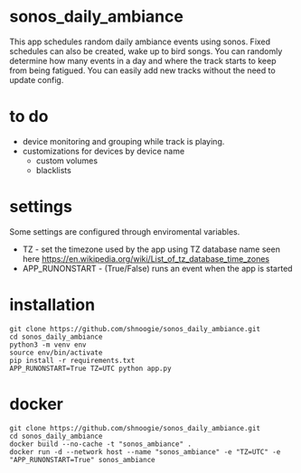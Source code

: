 # sonos_daily_ambiance
This app schedules random daily ambiance events using sonos. Fixed schedules can also be created, wake up to bird songs. You can randomly determine how many events in a day and where the track starts to keep from being fatigued. You can easily add new tracks without the need to update config.

# to do
 - device monitoring and grouping while track is playing.
 - customizations for devices by device name
 	- custom volumes
 	- blacklists

# settings
Some settings are configured through enviromental variables.

- TZ - set the timezone used by the app using TZ database name seen here https://en.wikipedia.org/wiki/List_of_tz_database_time_zones
- APP_RUNONSTART - (True/False) runs an event when the app is started

# installation
```
git clone https://github.com/shnoogie/sonos_daily_ambiance.git
cd sonos_daily_ambiance
python3 -m venv env
source env/bin/activate
pip install -r requirements.txt
APP_RUNONSTART=True TZ=UTC python app.py
```

# docker
```
git clone https://github.com/shnoogie/sonos_daily_ambiance.git
cd sonos_daily_ambiance
docker build --no-cache -t "sonos_ambiance" .
docker run -d --network host --name "sonos_ambiance" -e "TZ=UTC" -e "APP_RUNONSTART=True" sonos_ambiance
```
